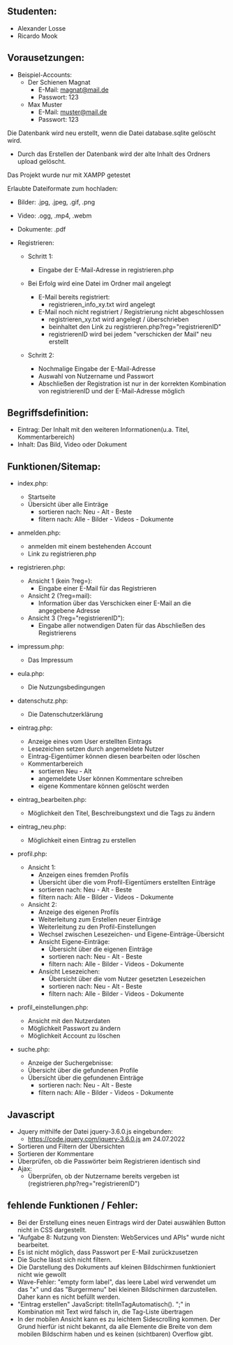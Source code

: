 ## Studenten:

- Alexander Losse
- Ricardo Mook

## Vorausetzungen:

- Beispiel-Accounts:
    - Der Schienen Magnat
        - E-Mail: magnat@mail.de
        - Passwort: 123
    - Max Muster
        - E-Mail: muster@mail.de
        - Passwort: 123
      
Die Datenbank wird neu erstellt, wenn die Datei database.sqlite gelöscht wird.
  - Durch das Erstellen der Datenbank wird der alte Inhalt des Ordners upload gelöscht.

Das Projekt wurde nur mit XAMPP getestet

Erlaubte Dateiformate zum hochladen:
- Bilder: .jpg, .jpeg, .gif, .png
- Video: .ogg, .mp4, .webm
- Dokumente: .pdf


- Registrieren:
    - Schritt 1:
        - Eingabe der E-Mail-Adresse in registrieren.php
    - Bei Erfolg wird eine Datei im Ordner mail angelegt
        - E-Mail bereits registriert:
            - registrieren_info_xy.txt wird angelegt
        - E-Mail noch nicht registriert / Registrierung nicht abgeschlossen
            - registrieren_xy.txt wird angelegt / überschrieben
            - beinhaltet den Link zu registrieren.php?reg="registrierenID"
            - registrierenID wird bei jedem "verschicken der Mail" neu erstellt

    - Schritt 2:
        - Nochmalige Eingabe der E-Mail-Adresse
        - Auswahl von Nutzername und Passwort
        - Abschließen der Registration ist nur in der korrekten Kombination von registrierenID und der E-Mail-Adresse
          möglich

## Begriffsdefinition:

- Eintrag: Der Inhalt mit den weiteren Informationen(u.a. Titel, Kommentarbereich)
- Inhalt: Das Bild, Video oder Dokument

## Funktionen/Sitemap:

- index.php:
    - Startseite
    - Übersicht über alle Einträge
        - sortieren nach: Neu - Alt - Beste
        - filtern nach: Alle - Bilder - Videos - Dokumente

- anmelden.php:
    - anmelden mit einem bestehenden Account
    - Link zu registrieren.php

- registrieren.php:
    - Ansicht 1 (kein ?reg=):
        - Eingabe einer E-Mail für das Registrieren
    - Ansicht 2 (?reg=mail):
        - Information über das Verschicken einer E-Mail an die angegebene Adresse
    - Ansicht 3 (?reg="registrierenID"):
        - Eingabe aller notwendigen Daten für das Abschließen des Registrierens

- impressum.php:
    - Das Impressum

- eula.php:
    - Die Nutzungsbedingungen

- datenschutz.php:
    - Die Datenschutzerklärung

- eintrag.php:
    - Anzeige eines vom User erstellten Eintrags
    - Lesezeichen setzen durch angemeldete Nutzer
    - Eintrag-Eigentümer können diesen bearbeiten oder löschen
    - Kommentarbereich
        - sortieren Neu - Alt
        - angemeldete User können Kommentare schreiben
        - eigene Kommentare können gelöscht werden
- eintrag_bearbeiten.php:
    - Möglichkeit den Titel, Beschreibungstext und die Tags zu ändern

- eintrag_neu.php:
    - Möglichkeit einen Eintrag zu erstellen

- profil.php:
    - Ansicht 1:
        - Anzeigen eines fremden Profils
        - Übersicht über die vom Profil-Eigentümers erstellten Einträge
        - sortieren nach: Neu - Alt - Beste
        - filtern nach: Alle - Bilder - Videos - Dokumente
    - Ansicht 2:
        - Anzeige des eigenen Profils
        - Weiterleitung zum Erstellen neuer Einträge
        - Weiterleitung zu den Profil-Einstellungen
        - Wechsel zwischen Lesezeichen- und Eigene-Einträge-Übersicht
        - Ansicht Eigene-Einträge:
            - Übersicht über die eigenen Einträge
            - sortieren nach: Neu - Alt - Beste
            - filtern nach: Alle - Bilder - Videos - Dokumente
        - Ansicht Lesezeichen:
            - Übersicht über die vom Nutzer gesetzten Lesezeichen
            - sortieren nach: Neu - Alt - Beste
            - filtern nach: Alle - Bilder - Videos - Dokumente
- profil_einstellungen.php:
    - Ansicht mit den Nutzerdaten
    - Möglichkeit Passwort zu ändern
    - Möglichkeit Account zu löschen
- suche.php:
    - Anzeige der Suchergebnisse:
    - Übersicht über die gefundenen Profile
    - Übersicht über die gefundenen Einträge
        - sortieren nach: Neu - Alt - Beste
        - filtern nach: Alle - Bilder - Videos - Dokumente

## Javascript

- Jquery mithilfe der Datei jquery-3.6.0.js eingebunden:
    - https://code.jquery.com/jquery-3.6.0.js am 24.07.2022
- Sortieren und Filtern der Übersichten
- Sortieren der Kommentare
- Überprüfen, ob die Passwörter beim Registrieren identisch sind
- Ajax:
    - Überprüfen, ob der Nutzername bereits vergeben ist (registrieren.php?reg="registrierenID")

## fehlende Funktionen / Fehler:

- Bei der Erstellung eines neuen Eintrags wird der Datei auswählen Button nicht in CSS dargestellt.
- "Aufgabe 8: Nutzung von Diensten: WebServices und APIs" wurde nicht bearbeitet.
- Es ist nicht möglich, dass Passwort per E-Mail zurückzusetzen
- Die Suche lässt sich nicht filtern.
- Die Darstellung des Dokuments auf kleinen Bildschirmen funktioniert nicht wie gewollt
- Wave-Fehler: "empty form label", das leere Label wird verwendet um das "x" und das "Burgermenu" bei kleinen
  Bildschirmen darzustellen. Daher kann es nicht befüllt werden.
- "Eintrag erstellen" JavaScript: titelInTagAutomatisch(). ";" in Kombination mit Text wird falsch in, die Tag-Liste
  übertragen
- In der mobilen Ansicht kann es zu leichtem Sidescrolling kommen. Der Grund hierfür ist nicht bekannt, da alle Elemente 
  die Breite von dem mobilen Bildschirm haben und es keinen (sichtbaren) Overflow gibt.
